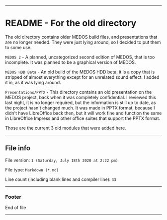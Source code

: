 
***

# README - For the old directory

The old directory contains older MEDOS build files, and presentations that are no longer needed. They were just lying around, so I decided to put them to some use.

`MEDOS 2` - A planned, uncategorized second edition of MEDOS, that is too incomplete. It was planned to be a graphical version of MEDOS.

`MEDOS HDD Beta` - An old build of the MEDOS HDD beta, it is a copy that is stripped of almost everything except for an unrelated sound effect. I added it in, as it was lying around.

`Presentations/PPTX` - This directory contains an old presentation on the MEDOS project, back when it was completely confidential. I reviewed this last night, it is no longer required, but the information is still up to date, as the project hasn't changed much. It was made in PPTX format, because I didn't have LibreOffice back then, but it will work fine and function the same in LibreOffice Impress and other office suites that support the PPTX format.

Those are the current 3 old modules that were added here.

***

## File info

File version: `1 (Saturday, July 18th 2020 at 2:22 pm)`

File type: `Markdown (*.md)`

Line count (including blank lines and compiler line): `33`

***

### Footer

End of file

***
